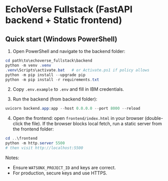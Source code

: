 # EchoVerse Fullstack (FastAPI backend + Static frontend)

## Quick start (Windows PowerShell)

1. Open PowerShell and navigate to the backend folder:
```powershell
cd path\to\echoverse_fullstack\backend
python -m venv .venv
.venv\Scripts\activate.bat   # or Activate.ps1 if policy allows
python -m pip install --upgrade pip
python -m pip install -r requirements.txt
```

2. Copy `.env.example` to `.env` and fill in IBM credentials.

3. Run the backend (from backend folder):

```powershell
uvicorn backend.app:app --host 0.0.0.0 --port 8000 --reload
```

4. Open the frontend: open `frontend/index.html` in your browser (double-click the file). 
If the browser blocks local fetch, run a static server from the frontend folder:

```powershell
cd ..\frontend
python -m http.server 5500
# then visit http://localhost:5500
```

Notes:
- Ensure `WATSONX_PROJECT_ID` and keys are correct.
- For production, secure keys and use HTTPS.
